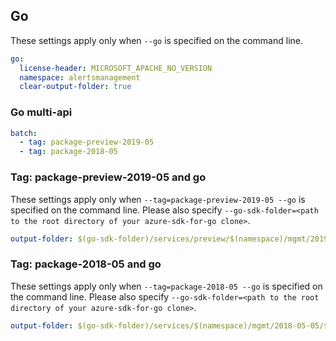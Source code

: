 ## Go

These settings apply only when `--go` is specified on the command line.

``` yaml $(go)
go:
  license-header: MICROSOFT_APACHE_NO_VERSION
  namespace: alertsmanagement
  clear-output-folder: true
```

### Go multi-api
``` yaml $(go) && $(multiapi)
batch:
  - tag: package-preview-2019-05
  - tag: package-2018-05
```

### Tag: package-preview-2019-05 and go

These settings apply only when `--tag=package-preview-2019-05 --go` is specified on the command line.
Please also specify `--go-sdk-folder=<path to the root directory of your azure-sdk-for-go clone>`.

``` yaml $(tag) == 'package-preview-2019-05' && $(go)
output-folder: $(go-sdk-folder)/services/preview/$(namespace)/mgmt/2019-05-05/$(namespace)
```

### Tag: package-2018-05 and go

These settings apply only when `--tag=package-2018-05 --go` is specified on the command line.
Please also specify `--go-sdk-folder=<path to the root directory of your azure-sdk-for-go clone>`.

``` yaml $(tag) == 'package-2018-05' && $(go)
output-folder: $(go-sdk-folder)/services/$(namespace)/mgmt/2018-05-05/$(namespace)
```
